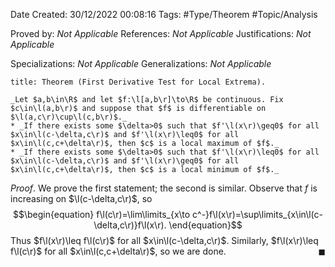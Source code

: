 <div class="topSpace"></div>

Date Created: 30/12/2022 00:08:16
Tags: #Type/Theorem #Topic/Analysis

Proved by: _Not Applicable_
References: _Not Applicable_
Justifications: _Not Applicable_

Specializations: _Not Applicable_
Generalizations: _Not Applicable_

``` ad-Theorem
title: Theorem (First Derivative Test for Local Extrema).

_Let $a,b\in\R$ and let $f:\l[a,b\r]\to\R$ be continuous. Fix $c\in\l(a,b\r)$ and suppose that $f$ is differentiable on $\l(a,c\r)\cup\l(c,b\r)$._
* _If there exists some $\delta>0$ such that $f'\l(x\r)\geq0$ for all $x\in\l(c-\delta,c\r)$ and $f'\l(x\r)\leq0$ for all $x\in\l(c,c+\delta\r)$, then $c$ is a local maximum of $f$._
* _If there exists some $\delta>0$ such that $f'\l(x\r)\leq0$ for all $x\in\l(c-\delta,c\r)$ and $f'\l(x\r)\geq0$ for all $x\in\l(c,c+\delta\r)$, then $c$ is a local minimum of $f$._

```

_Proof_. We prove the first statement; the second is similar. Observe that $f$ is increasing on $\l(c-\delta,c\r)$, so
$$\begin{equation}
    f\l(c\r)=\lim\limits_{x\to c^-}f\l(x\r)=\sup\limits_{x\in\l(c-\delta,c\r)}f\l(x\r).
\end{equation}$$
Thus $f\l(x\r)\leq f\l(c\r)$ for all $x\in\l(c-\delta,c\r)$. Similarly, $f\l(x\r)\leq f\l(c\r)$ for all $x\in\l(c,c+\delta\r)$, so we are done.<span style="float:right;">$\blacksquare$</span>
